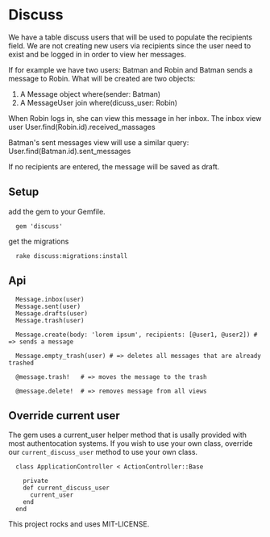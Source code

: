 # Discuss

We have a table discuss users that will be used to populate the recipients field.
We are not creating new users via recipients since the user need to exist and be logged in in order to view her messages.

If for example we have two users: Batman and Robin and Batman sends a message to Robin. What will be created are two objects:
1. A Message object where(sender: Batman)
2. A MessageUser join where(dicuss_user: Robin)

When Robin logs in, she can view this message in her inbox.
The inbox view user User.find(Robin.id).received_massages

Batman's sent messages view will use a similar query:
User.find(Batman.id).sent_messages


If no recipients are entered, the message will be saved as draft.

## Setup

add the gem to your Gemfile.

```
  gem 'discuss'
```

get the migrations

```
  rake discuss:migrations:install
```

## Api

```
  Message.inbox(user)
  Message.sent(user)
  Message.drafts(user)
  Message.trash(user)

  Message.create(body: 'lorem ipsum', recipients: [@user1, @user2]) # => sends a message

  Message.empty_trash(user) # => deletes all messages that are already trashed

  @message.trash!   # => moves the message to the trash

  @message.delete!  # => removes message from all views
```


## Override current user

The gem uses a current_user helper method that is usally provided with most authentocation systems.
If you wish to use your own class, override our `current_discuss_user` method to use your own class.

```
  class ApplicationController < ActionController::Base

    private
    def current_discuss_user
      current_user
    end
  end
```

This project rocks and uses MIT-LICENSE.

